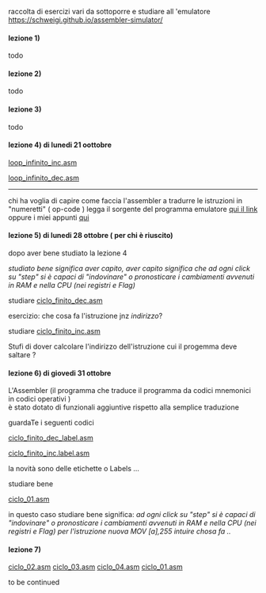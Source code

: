 raccolta di esercizi vari 
da sottoporre e studiare all 'emulatore 
https://schweigi.github.io/assembler-simulator/

#### lezione 1) 

todo

#### lezione 2)

todo 
#### lezione 3)
todo 
#### lezione 4) di lunedi 21 oottobre

  [loop_infinito_inc.asm](loop_infinito_inc.asm)

  [loop_infinito_dec.asm](loop_infinito_dec.asm)

------------------------------------------------------------------------  
  chi ha voglia di capire come  faccia l'assembler a tradurre le istruzioni in "numeretti" ( op-code ) legga 
      il sorgente del programma emulatore [qui il link](https://github.com/Schweigi/assembler-simulator/blob/master/src/assembler/asm.js)
      oppure i miei appunti [qui](assembler.md) 

  
#### lezione 5) di lunedi 28 ottobre ( per chi è riuscito)

  dopo aver bene studiato la lezione 4 

_studiato bene significa aver capito, aver capito significa che ad ogni click su "step" si è capaci di "indovinare" o pronosticare i cambiamenti avvenuti in RAM e nella CPU (nei registri e Flag)_
  
  studiare
   [ciclo_finito_dec.asm](ciclo_finito_dec.asm)
   
   esercizio: che cosa fa l'istruzione jnz _indirizzo_?
   
  studiare 
  [ciclo_finito_inc.asm](ciclo_finito_inc.asm)
  
  Stufi di dover calcolare l'indirizzo dell'istruzione cui il progemma deve saltare ? 
  
  #### lezione 6) di giovedi 31 ottobre
  L'Assembler (il programma che traduce il programma da codici mnemonici in codici operativi )  
  è stato dotato di funzionali aggiuntive rispetto alla semplice traduzione
  
  guardaTe i seguenti codici 
   
   [ciclo_finito_dec_label.asm](ciclo_finito_dec_label.asm)
   
   [ciclo_finito_inc.label.asm](ciclo_finito_inc_label.asm)
   
   la novità sono delle etichette o Labels ...
   
  studiare bene 
  
  [ciclo_01.asm](ciclo_01.asm)
  
  in questo caso studiare bene significa: _ad ogni click su "step" si è capaci di "indovinare" o pronosticare i cambiamenti avvenuti in RAM e nella CPU (nei registri e Flag) per l'istruzione nuova MOV [a],255 intuire chosa fa .._
 
 #### lezione 7) 
 [ciclo_02.asm](ciclo_01.asm)
 [ciclo_03.asm](ciclo_01.asm)
 [ciclo_04.asm](ciclo_01.asm)
 [ciclo_01.asm](ciclo_01.asm)
  
 



  to be continued 
  
   
   
   
   
 
